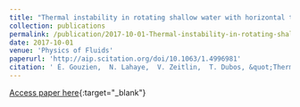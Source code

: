 ```yaml
---
title: "Thermal instability in rotating shallow water with horizontal temperature/density gradients"
collection: publications
permalink: /publication/2017-10-01-Thermal-instability-in-rotating-shallow-water-with-horizontal-temperaturedensity-gradients
date: 2017-10-01
venue: 'Physics of Fluids'
paperurl: 'http://aip.scitation.org/doi/10.1063/1.4996981'
citation: ' É. Gouzien,  N. Lahaye,  V. Zeitlin,  T. Dubos, &quot;Thermal instability in rotating shallow water with horizontal temperature/density gradients.&quot; Physics of Fluids, 2017.'
---
```

[Access paper here](http://aip.scitation.org/doi/10.1063/1.4996981){:target="_blank"}

